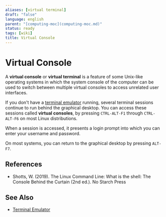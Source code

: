 ```yaml
---
aliases: [virtual terminal]
draft: "false"
language: english
parent: "[computing-moc](computing-moc.md)"
status: ready
tags: [wiki]
title: Virtual Console
---
```


# Virtual Console

A **virtual console** or **virtual terminal** is a feature of some Unix-like operating systems in which the system console of the computer can be used to switch between multiple virtual consoles to access unrelated user interfaces.

If you don't have a [terminal emulator](terminal-emulator.md) running, several terminal sessions continue to run behind the graphical desktop. You can access these sessions called **virtual consoles**, by pressing `CTRL-ALT-F1` through `CTRL-ALT-F6` on most Linux distributions.

When a session is accessed, it presents a login prompt into which you can enter your username and password.

On most systems, you can return to the graphical desktop by pressing `ALT-F7`.

## References

- Shotts, W. (2019). <span class="reference-title">The Linux Command Line: What is the shell: The Console Behind the Curtain (2nd ed.)</span>. No Starch Press

## See Also

- [Terminal Emulator](terminal-emulator.md)
